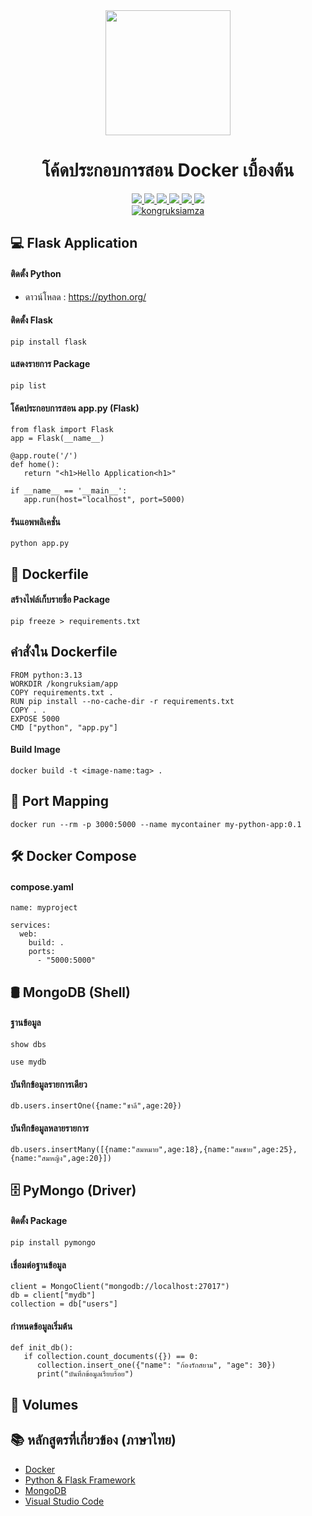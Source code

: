 <div id="badges" align="center">

  <div id="header" align="center">
    <img src="https://skillicons.dev/icons?i=docker" width="200"/>
    <h1>โค้ดประกอบการสอน Docker เบื้องต้น</h1>
  </div>

  <a href="https://www.facebook.com/KongRuksiamTutorial" target="_blank">
    <img src="https://img.shields.io/badge/Facebook-1877F2?style=for-the-badge&logo=facebook&logoColor=white"/>
  </a>
    <a href="https://www.udemy.com/user/kong-ruksiam/" target="_blank">
    <img src="https://img.shields.io/badge/Udemy-A435F0?style=for-the-badge&logo=Udemy&logoColor=white"/>
  </a>
    <a href="https://www.youtube.com/@KongRuksiamOfficial/store" target="_blank">
    <img src="https://img.shields.io/badge/Shopee-EE4D2D?style=for-the-badge&logo=Shopee&logoColor=white"/>
  </a>
  <a href="https://medium.com/@kongruksiam" target="_blank">
    <img src="https://img.shields.io/badge/Medium-12100E?style=for-the-badge&logo=medium&logoColor=white"/>
  </a>
  <a href="https://codepen.io/kongruksiamstudio" target="_blank">
    <img src="https://img.shields.io/badge/Codepen-000000?style=for-the-badge&logo=codepen&logoColor=white"/>
  </a>
  <a href="https://www.tiktok.com/@kongruksiamstudio" target="_blank">
    <img src="https://img.shields.io/badge/TikTok-000000?style=for-the-badge&logo=tiktok&logoColor=white"/>
  </a>
  <br>
  <a href="https://github.com/kongruksiamza">
    <img src="https://komarev.com/ghpvc/?username=kongruksiamza&style=flat-square&color=blue" alt="kongruksiamza"/>
  </a>
</div>

## 💻 Flask Application

#### ติดตั้ง Python 
- ดาวน์โหลด : https://python.org/

#### ติดตั้ง Flask
```
pip install flask
```
#### แสดงรายการ Package
```
pip list
```

#### โค้ดประกอบการสอน app.py (Flask)
```
from flask import Flask
app = Flask(__name__)

@app.route('/')
def home():
   return "<h1>Hello Application<h1>"

if __name__ == '__main__':
   app.run(host="localhost", port=5000)
```

#### รันแอพพลิเคชั่น

```
python app.py
```


## 📝 Dockerfile

#### สร้างไฟล์เก็บรายชื่อ Package
```
pip freeze > requirements.txt
```

## คำสั่งใน Dockerfile
```
FROM python:3.13
WORKDIR /kongruksiam/app
COPY requirements.txt .
RUN pip install --no-cache-dir -r requirements.txt
COPY . .
EXPOSE 5000
CMD ["python", "app.py"]
```

#### Build Image

```
docker build -t <image-name:tag> .
```

## 🚪 Port Mapping
```
docker run --rm -p 3000:5000 --name mycontainer my-python-app:0.1
```
## 🛠️ Docker Compose

#### compose.yaml
```
name: myproject

services:
  web:
    build: .
    ports:
      - "5000:5000"
```

## 🛢️ MongoDB (Shell)
#### ฐานข้อมูล
```
show dbs
```
```
use mydb
```

#### บันทึกข้อมูลรายการเดียว
``` 
db.users.insertOne({name:"ชาลี",age:20}) 
``` 

#### บันทึกข้อมูลหลายรายการ
```
db.users.insertMany([{name:"สมหมาย",age:18},{name:"สมชาย",age:25},{name:"สมหญิง",age:20}])
```

## 🗄️ PyMongo (Driver)

#### ติดตั้ง Package 
```
pip install pymongo
```
#### เชื่อมต่อฐานข้อมูล
```
client = MongoClient("mongodb://localhost:27017")
db = client["mydb"]
collection = db["users"]
```
#### กำหนดข้อมูลเริ่มต้น
```
def init_db():
   if collection.count_documents({}) == 0:
      collection.insert_one({"name": "ก้องรักสยาม", "age": 30})
      print("บันทึกข้อมูลเรียบร้อย")
```


## 💾 Volumes

## 📚 หลักสูตรที่เกี่ยวข้อง (ภาษาไทย)
- [Docker](#)
- [Python & Flask Framework](https://www.youtube.com/playlist?list=PLltVQYLz1BMBe14u-5pxxEsbJSbdxd1Vs)
- [MongoDB](https://www.youtube.com/playlist?list=PLltVQYLz1BMDcG4oMP-hB3VCmIWVXF-fX)
- [Visual Studio Code](https://www.youtube.com/playlist?list=PLltVQYLz1BMDyQX1B6IccCOeO3TTIsZmp)
